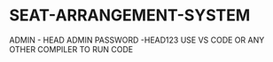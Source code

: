 # SEAT-ARRANGEMENT-SYSTEM
ADMIN - HEAD    ADMIN PASSWORD -HEAD123 USE VS CODE OR ANY OTHER COMPILER TO RUN CODE
